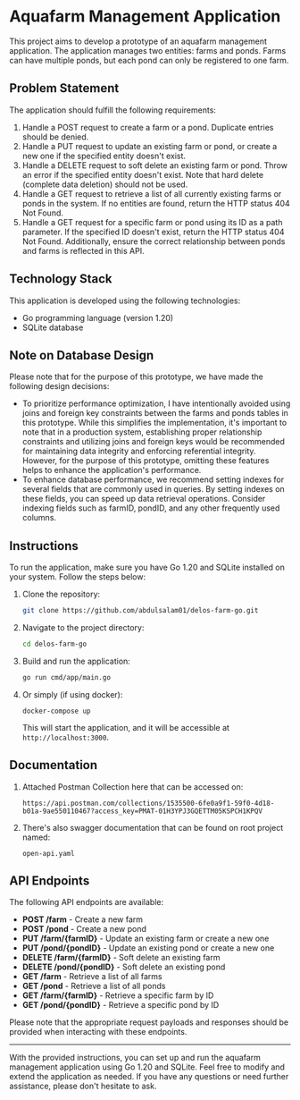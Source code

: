 # Aquafarm Management Application

This project aims to develop a prototype of an aquafarm management application. The application manages two entities: farms and ponds. Farms can have multiple ponds, but each pond can only be registered to one farm.

## Problem Statement

The application should fulfill the following requirements:

1. Handle a POST request to create a farm or a pond. Duplicate entries should be denied.
2. Handle a PUT request to update an existing farm or pond, or create a new one if the specified entity doesn't exist.
3. Handle a DELETE request to soft delete an existing farm or pond. Throw an error if the specified entity doesn't exist. Note that hard delete (complete data deletion) should not be used.
4. Handle a GET request to retrieve a list of all currently existing farms or ponds in the system. If no entities are found, return the HTTP status 404 Not Found.
5. Handle a GET request for a specific farm or pond using its ID as a path parameter. If the specified ID doesn't exist, return the HTTP status 404 Not Found. Additionally, ensure the correct relationship between ponds and farms is reflected in this API.

## Technology Stack

This application is developed using the following technologies:

- Go programming language (version 1.20)
- SQLite database

## Note on Database Design

Please note that for the purpose of this prototype, we have made the following design decisions:

- To prioritize performance optimization, I have intentionally avoided using joins and foreign key constraints between the farms and ponds tables in this prototype. While this simplifies the implementation, it's important to note that in a production system, establishing proper relationship constraints and utilizing joins and foreign keys would be recommended for maintaining data integrity and enforcing referential integrity. However, for the purpose of this prototype, omitting these features helps to enhance the application's performance.
- To enhance database performance, we recommend setting indexes for several fields that are commonly used in queries. By setting indexes on these fields, you can speed up data retrieval operations. Consider indexing fields such as farmID, pondID, and any other frequently used columns.

## Instructions

To run the application, make sure you have Go 1.20 and SQLite installed on your system. Follow the steps below:

1. Clone the repository:

   ```bash
   git clone https://github.com/abdulsalam01/delos-farm-go.git
   ```

2. Navigate to the project directory:

   ```bash
   cd delos-farm-go
   ```

3. Build and run the application:

   ```bash
   go run cmd/app/main.go
   ```

4. Or simply (if using docker):
    ```
    docker-compose up
    ```

   This will start the application, and it will be accessible at `http://localhost:3000`.


## Documentation
1. Attached Postman Collection here that can be accessed on:
    ```
    https://api.postman.com/collections/1535500-6fe0a9f1-59f0-4d18-b01a-9ae550110467?access_key=PMAT-01H3YPJ3GQETTM05KSPCH1KPQV
    ```

2. There's also swagger documentation that can be found on root project named:
    ```
    open-api.yaml
    ```

## API Endpoints

The following API endpoints are available:

- **POST /farm** - Create a new farm
- **POST /pond** - Create a new pond
- **PUT /farm/{farmID}** - Update an existing farm or create a new one
- **PUT /pond/{pondID}** - Update an existing pond or create a new one
- **DELETE /farm/{farmID}** - Soft delete an existing farm
- **DELETE /pond/{pondID}** - Soft delete an existing pond
- **GET /farm** - Retrieve a list of all farms
- **GET /pond** - Retrieve a list of all ponds
- **GET /farm/{farmID}** - Retrieve a specific farm by ID
- **GET /pond/{pondID}** - Retrieve a specific pond by ID

Please note that the appropriate request payloads and responses should be provided when interacting with these endpoints.

---

With the provided instructions, you can set up and run the aquafarm management application using Go 1.20 and SQLite. Feel free to modify and extend the application as needed. If you have any questions or need further assistance, please don't hesitate to ask.